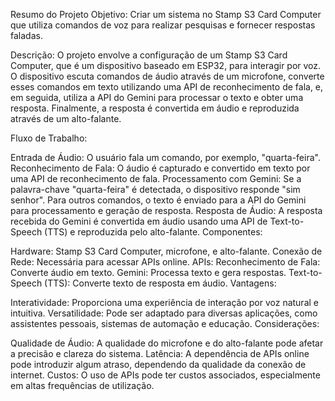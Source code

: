 Resumo do Projeto
Objetivo: Criar um sistema no Stamp S3 Card Computer que utiliza comandos de voz para realizar pesquisas e fornecer respostas faladas.

Descrição: O projeto envolve a configuração de um Stamp S3 Card Computer, que é um dispositivo baseado em ESP32, para interagir por voz. O dispositivo escuta comandos de áudio através de um microfone, converte esses comandos em texto utilizando uma API de reconhecimento de fala, e, em seguida, utiliza a API do Gemini para processar o texto e obter uma resposta. Finalmente, a resposta é convertida em áudio e reproduzida através de um alto-falante.

Fluxo de Trabalho:

Entrada de Áudio: O usuário fala um comando, por exemplo, "quarta-feira".
Reconhecimento de Fala: O áudio é capturado e convertido em texto por uma API de reconhecimento de fala.
Processamento com Gemini: Se a palavra-chave "quarta-feira" é detectada, o dispositivo responde "sim senhor". Para outros comandos, o texto é enviado para a API do Gemini para processamento e geração de resposta.
Resposta de Áudio: A resposta recebida do Gemini é convertida em áudio usando uma API de Text-to-Speech (TTS) e reproduzida pelo alto-falante.
Componentes:

Hardware: Stamp S3 Card Computer, microfone, e alto-falante.
Conexão de Rede: Necessária para acessar APIs online.
APIs:
Reconhecimento de Fala: Converte áudio em texto.
Gemini: Processa texto e gera respostas.
Text-to-Speech (TTS): Converte texto de resposta em áudio.
Vantagens:

Interatividade: Proporciona uma experiência de interação por voz natural e intuitiva.
Versatilidade: Pode ser adaptado para diversas aplicações, como assistentes pessoais, sistemas de automação e educação.
Considerações:

Qualidade de Áudio: A qualidade do microfone e do alto-falante pode afetar a precisão e clareza do sistema.
Latência: A dependência de APIs online pode introduzir algum atraso, dependendo da qualidade da conexão de internet.
Custos: O uso de APIs pode ter custos associados, especialmente em altas frequências de utilização.
